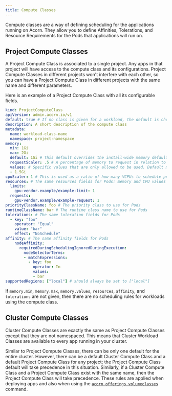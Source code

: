 ```yaml
---
title: Compute Classes
---
```

Compute classes are a way of defining scheduling for the applications running on Acorn. They allow you to define Affinities, Tolerations, and Resource Requirements for the Pods that applications will run on.

## Project Compute Classes

A Project Compute Class is associated to a single project. Any apps in that project will have access to the compute class and its configurations. Project Compute Classes in different projects won't interfere with each other, so you can have a Project Compute Class in different projects with the same name and different parameters.

Here is an example of a Project Compute Class with all its configurable fields.

```yaml
kind: ProjectComputeClass
apiVersion: admin.acorn.io/v1
default: true # If no class is given for a workload, the default is chosen. Only one default per project.
description: A short description of the compute class
metadata:
  name: workload-class-name
  namespace: project-namespace
memory:
  min: 1Gi
  max: 2Gi
  default: 1Gi # This default overrides the install-wide memory default
  requestScaler: .5 # A percentage of memory to request in relation to the limit, will not go below a configured min value
  values: # Specific values that are only allowed to be used. Default must be included in these values and max/min cannot be set.
  - 1.5Gi
cpuScaler: 1 # This is used as a ratio of how many VCPUs to schedule per Gibibyte of memory. In this case it is 1 to 1.
resources: # The same resources fields for Pods: memory and CPU values will be overwritten by memory and cpuScaler fields
  limits:
    gpu-vendor.example/example-limit: 1
  requests:
    gpu-vendor.example/example-request: 1
priorityClassName: foo # The priority class to use for Pods
runtimeClassName: bar # The runtime class name to use for Pods
tolerations: # The same toleration fields for Pods
  - key: "foo"
    operator: "Equal"
    value: "bar"
    effect: "NoSchedule"
affinity: # The same affinity fields for Pods
    nodeAffinity:
      requiredDuringSchedulingIgnoredDuringExecution:
        nodeSelectorTerms:
        - matchExpressions:
          - key: foo
            operator: In
            values:
            - bar
supportedRegions: ["local"] # should always be set to ["local"]
```

If `memory.min`, `memory.max`, `memory.values`, `resources`, `affinity`, and `tolerations` are not given, then there are no scheduling rules for workloads using the compute class.

## Cluster Compute Classes

Cluster Compute Classes are exactly the same as Project Compute Classes except that they are not namespaced. This means that Cluster Workload Classes are available to every app running in your cluster.

Similar to Project Compute Classes, there can be only one default for the entire cluster. However, there can be a default Cluster Compute Class and a default Project Compute Class for any project; the Project Compute Class default will take precedence in this situation. Similarly, if a Cluster Compute Class and a Project Compute Class exist with the same name, then the Project Compute Class will take precedence. These rules are applied when deploying apps and also when using the [`acorn offerings volumeclasses`](100-reference/01-command-line/acorn_offerings_computeclasses.md) command.
